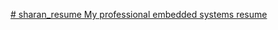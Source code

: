 [# sharan_resume
My professional embedded systems resume](https://github.com/Sharan0507/sharan_resume/blob/main/Sharan_Embedded_Resume_.pdf)
